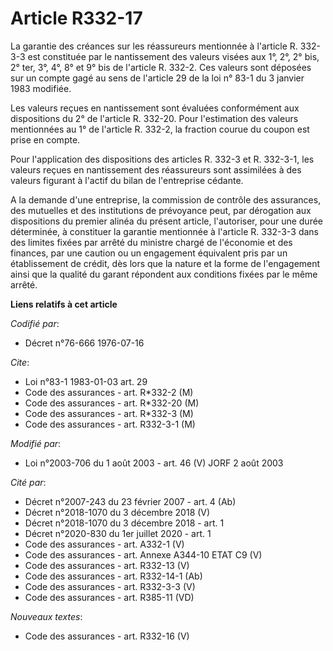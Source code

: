 # Article R332-17

La garantie des créances sur les réassureurs mentionnée à l'article R. 332-3-3 est constituée par le nantissement des valeurs
visées aux 1°, 2°, 2° bis, 2° ter, 3°, 4°, 8° et 9° bis de l'article R. 332-2. Ces valeurs sont déposées sur un compte gagé
au sens de l'article 29 de la loi n° 83-1 du 3 janvier 1983 modifiée.

Les valeurs reçues en nantissement sont évaluées conformément aux dispositions du 2° de l'article R. 332-20. Pour
l'estimation des valeurs mentionnées au 1° de l'article R. 332-2, la fraction courue du coupon est prise en compte.

Pour l'application des dispositions des articles R. 332-3 et R. 332-3-1, les valeurs reçues en nantissement des réassureurs
sont assimilées à des valeurs figurant à l'actif du bilan de l'entreprise cédante.

A la demande d'une entreprise, la commission de contrôle des assurances, des mutuelles et des institutions de prévoyance
peut, par dérogation aux dispositions du premier alinéa du présent article, l'autoriser, pour une durée déterminée, à
constituer la garantie mentionnée à l'article R. 332-3-3 dans des limites fixées par arrêté du ministre chargé de l'économie
et des finances, par une caution ou un engagement équivalent pris par un établissement de crédit, dès lors que la nature et
la forme de l'engagement ainsi que la qualité du garant répondent aux conditions fixées par le même arrêté.

**Liens relatifs à cet article**

_Codifié par_:

  - Décret n°76-666 1976-07-16

_Cite_:

  - Loi n°83-1 1983-01-03 art. 29
  - Code des assurances - art. R*332-2 (M)
  - Code des assurances - art. R*332-20 (M)
  - Code des assurances - art. R*332-3 (M)
  - Code des assurances - art. R332-3-1 (M)

_Modifié par_:

  - Loi n°2003-706 du 1 août 2003 - art. 46 (V) JORF 2 août 2003

_Cité par_:

  - Décret  n°2007-243 du 23 février 2007 - art. 4 (Ab)
  - Décret n°2018-1070 du 3 décembre 2018 (V)
  - Décret n°2018-1070 du 3 décembre 2018 - art. 1
  - Décret n°2020-830 du 1er juillet 2020 - art. 1
  - Code des assurances - art. A332-1 (V)
  - Code des assurances - art. Annexe A344-10 ETAT C9 (V)
  - Code des assurances - art. R332-13 (V)
  - Code des assurances - art. R332-14-1 (Ab)
  - Code des assurances - art. R332-3-3 (V)
  - Code des assurances - art. R385-11 (VD)

_Nouveaux textes_:

  - Code des assurances - art. R332-16 (V)
